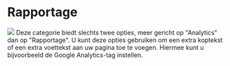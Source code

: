 # Rapportage

![](../../../.gitbook/assets/images19%20%282%29.png) Deze categorie biedt slechts twee opties, meer gericht op "Analytics" dan op "Rapportage". U kunt deze opties gebruiken om een extra koptekst of een extra voettekst aan uw pagina toe te voegen. Hiermee kunt u bijvoorbeeld de Google Analytics-tag instellen.
